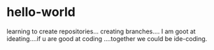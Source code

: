 # hello-world
learning to create repositories...
creating branches....
I am goot at ideating....if u are good at coding ....together we could be ide-coding.
